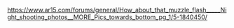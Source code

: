 https://www.ar15.com/forums/general/How_about_that_muzzle_flash_____Night_shooting_photos__MORE_Pics_towards_bottom_pg_1/5-1840450/